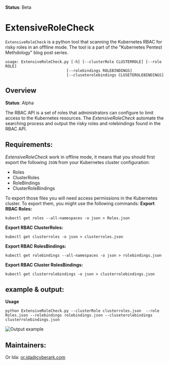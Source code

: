 **Status**: Beta

# ExtensiveRoleCheck

`ExtensiveRoleCheck` is a python tool that scanning the Kubernetes RBAC for risky roles in an offlline mode. The tool is a part of the "Kubernetes Pentest Methdology" blog post series.
```
usage: ExtensiveRoleCheck.py [-h] [--clusterRole CLUSTERROLE] [--role ROLE]  
                           [--rolebindings ROLEBINDINGS]  
                           [--cluseterolebindings CLUSETEROLEBINDINGS]
```


## Overview

**Status**: Alpha

The RBAC API is a set of roles that administrators can configure to limit access to the Kubernetes resources. The *ExtensiveRoleCheck* automate the searching process and output the risky roles and rolebindings found in the RBAC API. 

## Requirements:

*ExtensiveRoleCheck* work in offline mode, it means that you should first export the following `JSON` from your Kubernetes cluster configuration:

 - Roles 
 - ClusterRoles 
 - RoleBindings 
 - ClusterRoleBindings

To export those files you will need access permissions in the Kubernetes cluster. To export them, you might use the following commands:
**Export RBAC Roles:**
```
kubectl get roles --all-namespaces -o json > Roles.json
```
**Export RBAC ClusterRoles:**
```
kubectl get clusterroles -o json > clusterroles.json
```
**Export RBAC RolesBindings:**
```
kubectl get rolebindings --all-namespaces -o json > rolebindings.json
```
**Export RBAC Cluster RolesBindings:**
```
kubectl get clusterrolebindings -o json > clusterrolebindings.json
```
##  example & output:
**Usage**
```
python ExtensiveRoleCheck.py --clusterRole clusterroles.json  --role Roles.json --rolebindings rolebindings.json --cluseterolebindings clusterrolebindings.json
```
![Output example](https://github.com/cyberark/kubernetes-rbac-audit/blob/master/output-example.png)

##  Maintainers:
Or Ida: or.ida@cyberark.com



